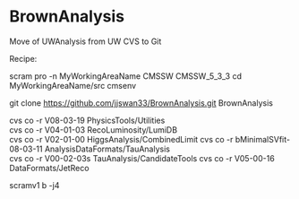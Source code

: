 BrownAnalysis
=============

Move of UWAnalysis from UW CVS to Git


Recipe:

scram pro -n MyWorkingAreaName CMSSW CMSSW_5_3_3 
cd MyWorkingAreaName/src
cmsenv

git clone https://github.com/jjswan33/BrownAnalysis.git BrownAnalysis

cvs co -r V08-03-19      PhysicsTools/Utilities                           
cvs co -r V04-01-03      RecoLuminosity/LumiDB  
cvs co -r V02-01-00      HiggsAnalysis/CombinedLimit 
cvs co -r bMinimalSVfit-08-03-11 AnalysisDataFormats/TauAnalysis                  
cvs co -r V00-02-03s TauAnalysis/CandidateTools
cvs co -r   V05-00-16    DataFormats/JetReco



scramv1 b -j4